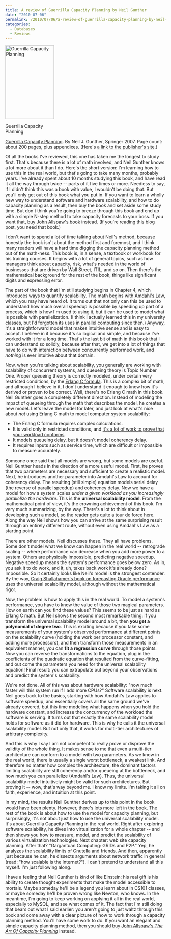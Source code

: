 ```yaml
---
title: A review of Guerrilla Capacity Planning by Neil Gunther
date: "2010-07-06"
permalink: /2010/07/06/a-review-of-guerrilla-capacity-planning-by-neil-gunther/
categories:
  - Databases
  - Reviews
---
```

<div id="attachment_1949" class="wp-caption alignleft" style="width: 163px">
  <a href="http://www.amazon.com/Guerrilla-Capacity-Planning-Tactical-Applications/dp/3540261389?tag=xaprb-20"><img src="http://www.xaprb.com/blog/wp-content/uploads/2010/07/guerrilla_capacity_planning.jpg" alt="Guerrilla Capacity Planning" title="Guerrilla Capacity Planning" width="153" height="231" class="size-full wp-image-1949" /></a><p class="wp-caption-text">
    Guerrilla Capacity Planning
  </p>
</div>

[Guerrilla Capacity Planning][1]. By Neil J. Gunther, Springer 2007. Page count: about 200 pages, plus appendixes. (Here's [a link to the publisher's site][2].)

Of all the books I've reviewed, this one has taken me the longest to study first. That's because there is a lot of math involved, and Neil Gunther knows a lot more about it than I do. Here's the short version: I'm learning how to use this in the real world, but that's going to take many months, probably years. I've already spent about 10 months studying this book, and have read it all the way through twice -- parts of it five times or more. Needless to say, if I didn't think this was a book with value, I wouldn't be doing that. But you'll only get out of this book what you put in. If you want to learn a wholly new way to understand software and hardware scalability, and how to do capacity planning as a result, then buy the book and set aside some study time. But don't think you're going to breeze through this book and end up with a simple N-step method to take capacity forecasts to your boss. If you want that, buy [John Allspaw's book][3] instead. (If you're reading this blog post, you need that book.)

I don't want to spend a lot of time talking about Neil's method, because honestly the book isn't about the method first and foremost, and I think many readers will have a hard time digging the capacity planning method out of the math-ness. This book is, in a sense, a textbook or workbook for his training courses. It begins with a lot of general topics, such as how managers think about capacity, risk, what's needed in the world of businesses that are driven by Wall Street, ITIL, and so on. Then there's the mathematical background for the rest of the book, things like significant digits and expressing error.

The part of the book that I'm still studying begins in Chapter 4, which introduces ways to quantify scalability. The math begins with [Amdahl's Law][4], which you may have heard of. It turns out that not only can this be used to understand how much overall speedup is possible by speeding up part of a process, which is how I'm used to using it, but it can be used to model what is possible with parallelization. (I think I actually learned this in my university classes, but I'd forgotten its uses in parallel computing since then.) Anyway, it's a straightforward model that makes intuitive sense and is easy to accept. I believe in it because it's so logical and simple, and because I've worked with it for a long time. That's the last bit of math in this book that I can understand so solidly, because after that, we get into a lot of things that have to do with interaction between concurrently performed work, and *nothing* is ever intuitive about that domain.

Now, when you're talking about scalability, you generally are working with scalability of concurrent systems, and queueing theory is Topic Number One. Proper queueing theory is correctly modeled, under certain very restricted conditions, by the [Erlang C formula][5]. This is a complex bit of math, and although I believe in it, I don't understand it enough to know how it's derived or proven to be correct. Well, there's no Erlang C math in this book. Neil Gunther goes a completely different direction. Instead of modeling the impact of queueing through the math that describes the model, he creates a new model. Let's leave the model for later, and just look at what's nice about *not* using Erlang C math to model computer system scalability:

*   The Erlang C formula requires complex calculations.
*   It is valid only in restricted conditions, and [it's a lot of work to prove that your workload conforms][6].
*   It models queueing delay, but it doesn't model coherency delay.
*   It requires inputs such as service time, which are difficult or impossible to measure accurately.

Someone once said that all models are wrong, but some models are useful. Neil Gunther heads in the direction of a more useful model. First, he proves that two parameters are necessary and sufficient to create a realistic model. Next, he introduces another parameter into Amdahl's Law to account for coherency delay. The resulting (still simple) equation models serial delay (the reverse of parallel speedup) and coherency delay. Now we have a model for how a system scales *under a given workload as you increasingly parallelize the hardware*. This is the **universal scalability model**. From the mathematical point of view, it's the crowning achievement of this book. I'm very much summarizing, by the way. There's a lot to think about in developing such a model, so the reader gets quite a tour de force here. Along the way Neil shows how you can arrive at the same surprising result through an entirely different route, without even using Amdahl's Law as a starting point.

There are other models. Neil discusses these. They all have problems. Some don't model what we know can happen in the real world -- retrograde scaling -- where performance can decrease when you add more power to a system. Others are physically impossible, predicting negative speedup. Negative speedup means the system's performance goes below zero. As in, you ask it to do work, and it, uh, takes back work it's already done? Impossible. So it certainly looks like Neil's model is the strongest contender. By the way, [Craig Shallahamer's book on forecasting Oracle performance][7] uses the universal scalability model, although without the mathematical rigor.

Now, the problem is how to apply this in the real world. To model a system's performance, you have to know the value of those two magical parameters. How on earth can you find these values? This seems to be just as hard as Erlang C math. But Neil shows the second most remarkable thing: if you transform the universal scalability model around a bit, then **you get a polynomial of degree two**. This is exciting because if you take some measurements of your system's observed performance at different points on the scalability curve (holding the work per processor constant, and adding more processors), and then transform those measurements in an equivalent manner, you can **fit a regression curve** through those points. Now you can reverse the transformations to the equation, plug in the coefficients of the quadratic equation that resulted from the curve-fitting, and out come the parameters you need for the universal scalability equation! Final result: you can extrapolate out beyond your observations and predict the system's scalability.

We're not done. All of this was about hardware scalability: "how much faster will this system run if I add more CPUs?" Software scalability is next. Neil goes back to the basics, starting with how Amdahl's Law applies to software speedup, and essentially covers all the same ground we've already covered, but this time modeling what happens when you hold the hardware constant, and increase the concurrency of the workload the software is serving. It turns out that exactly the same scalability model holds for software as it did for hardware. This is why he calls it the universal scalability model. But not only that, it works for multi-tier architectures of arbitrary complexity.

And this is why I say I am not competent to really prove or disprove the validity of the whole thing. It makes sense to me that even a multi-tier architecture can conform to a model with two parameters. As we know in the real world, there is usually a single worst bottleneck, a weakest link. And therefore no matter how complex the architecture, the dominant factors limiting scalability are still coherency and/or queueing at the bottleneck, and how much you can parallelize (Amdahl's Law). Thus, the universal scalability model intuitively might be valid for such architectures. But proving it -- wow, that's way beyond me. I know my limits. I'm taking it all on faith, experience, and intuition at this point.

In my mind, the results Neil Gunther derives up to this point in the book would have been plenty. However, there's lots more left in the book. The rest of the book is about how to use the model for capacity planning, but surprisingly, it's not about just how to use the universal scalability model. It's about Guerrilla Capacity Planning in the real world. Right after exploring software scalability, he dives into virtualization for a whole chapter -- and then shows you how to measure, model, and predict the scalability of various virtualization technologies. Next chapter: web site capacity planning. After that? "Gargantuan Computing: GRIDs and P2P." Yep, he analyzes the scalability limits of Gnutella and friends. And then, apparently just because he can, he dissects arguments about network traffic in general (read: "how scalable is the Internet?"). I can't pretend to understand all this myself. I'm just following along.

I have a feeling that Neil Gunther is kind of like Einstein: his real gift is his ability to create thought experiments that make the model accessible to mortals. Maybe someday he'll be a legend you learn about in CS101 classes, or maybe someday he'll be proven wrong like Newton, who knows. In the meantime, I'm going to keep working on applying it all in the real world, especially to MySQL, and see what comes of it. The fact that I'm still doing that bears out what I said earlier: you aren't going to just waltz through this book and come away with a clear picture of how to work through a capacity planning method. You'll have some work to do. If you want an elegant and simple capacity planning method, then you should buy [John Allspaw's *The Art Of Capacity Planning*][3] instead.

 [1]: http://www.amazon.com/Guerrilla-Capacity-Planning-Tactical-Applications/dp/3540261389?tag=xaprb-20
 [2]: http://www.springer.com/computer/communication+networks/book/978-3-540-26138-4
 [3]: http://www.xaprb.com/blog/2009/10/24/a-review-of-the-art-of-capacity-planning-by-john-allspaw/
 [4]: http://en.wikipedia.org/wiki/Amdahl%27s_law
 [5]: http://en.wikipedia.org/wiki/Erlang_%28unit%29#Erlang_C_formula
 [6]: http://carymillsap.blogspot.com/2010/03/robbs-question-about-mmm.html
 [7]: http://www.xaprb.com/blog/2010/05/01/a-review-of-forecasting-oracle-performance-by-craig-shallahamer/
